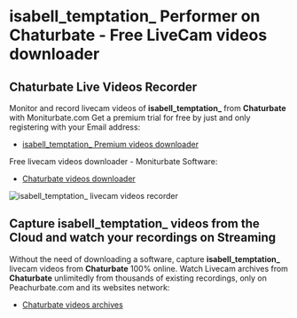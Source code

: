 # isabell_temptation_ Performer on Chaturbate - Free LiveCam videos downloader

## Chaturbate Live Videos Recorder

Monitor and record livecam videos of **isabell_temptation_** from **Chaturbate** with Moniturbate.com
Get a premium trial for free by just and only registering with your Email address:
* [isabell_temptation_ Premium videos downloader](https://moniturbate.com/request-demo-licence-key.html)

Free livecam videos downloader - Moniturbate Software:
* [Chaturbate videos downloader](https://moniturbate.com/moniturbate-download-software.html)

![isabell_temptation_ livecam videos recorder](https://peachurnet.com/templates/moniturbate-software.png)


## Capture isabell_temptation_ videos from the Cloud and watch your recordings on Streaming

Without the need of downloading a software, capture **isabell_temptation_** livecam videos from **Chaturbate** 100% online.
Watch Livecam archives from **Chaturbate** unlimitedly from thousands of existing recordings, only on Peachurbate.com and its websites network:
* [Chaturbate videos archives](https://peachurnet.com/)